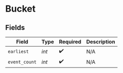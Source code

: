 # Bucket


## Fields

| Field              | Type               | Required           | Description        |
| ------------------ | ------------------ | ------------------ | ------------------ |
| `earliest`         | *int*              | :heavy_check_mark: | N/A                |
| `event_count`      | *int*              | :heavy_check_mark: | N/A                |